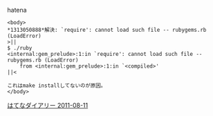 
hatena

```
<body>
*1313050888*解決: `require': cannot load such file -- rubygems.rb (LoadError)
>||
$ ./ruby 
<internal:gem_prelude>:1:in `require': cannot load such file -- rubygems.rb (LoadError)
	from <internal:gem_prelude>:1:in `<compiled>'
||<

これはmake installしてないのが原因。
</body>
```


[はてなダイアリー 2011-08-11](https://nishiohirokazu.hatenadiary.org/archive/2011/08/11)